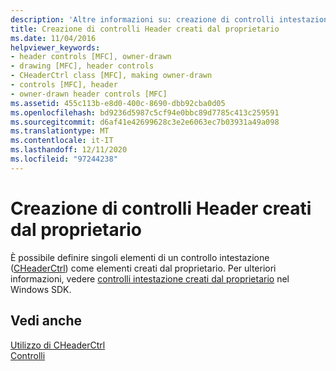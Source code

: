 ```yaml
---
description: 'Altre informazioni su: creazione di controlli intestazione Owner-Drawn'
title: Creazione di controlli Header creati dal proprietario
ms.date: 11/04/2016
helpviewer_keywords:
- header controls [MFC], owner-drawn
- drawing [MFC], header controls
- CHeaderCtrl class [MFC], making owner-drawn
- controls [MFC], header
- owner-drawn header controls [MFC]
ms.assetid: 455c113b-e8d0-400c-8690-dbb92cba0d05
ms.openlocfilehash: bd9236d5987c5cf94e0bbc89d7785c413c259591
ms.sourcegitcommit: d6af41e42699628c3e2e6063ec7b03931a49a098
ms.translationtype: MT
ms.contentlocale: it-IT
ms.lasthandoff: 12/11/2020
ms.locfileid: "97244238"
---
```

# <a name="making-owner-drawn-header-controls"></a>Creazione di controlli Header creati dal proprietario

È possibile definire singoli elementi di un controllo intestazione ([CHeaderCtrl](reference/cheaderctrl-class.md)) come elementi creati dal proprietario. Per ulteriori informazioni, vedere [controlli intestazione creati dal proprietario](/windows/win32/Controls/header-controls) nel Windows SDK.

## <a name="see-also"></a>Vedi anche

[Utilizzo di CHeaderCtrl](using-cheaderctrl.md)<br/>
[Controlli](controls-mfc.md)
